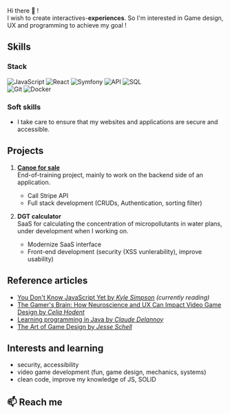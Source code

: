 
Hi there :wave: !  
I wish to create interactives-**experiences**. So I'm interested in Game design, UX and programming to achieve my goal !

## Skills
<!--I'm a full stack web developper-->
### Stack
![JavaScript](https://img.shields.io/badge/JavaScript-F7DF1E?logo=javascript&logoColor=black)  ![React](https://img.shields.io/badge/React-20232A?logo=react&logoColor=61DAFB)  ![Symfony](https://img.shields.io/badge/Symfony-000000?logo=symfony&logoColor=white)  ![API](https://img.shields.io/badge/API-FF6F00?logo=fastapi&logoColor=white)  ![SQL](https://img.shields.io/badge/SQL-4479A1?logo=mysql&logoColor=white)  
![Git](https://img.shields.io/badge/Git-F05032?logo=git&logoColor=white)  ![Docker](https://img.shields.io/badge/Docker-2496ED?logo=docker&logoColor=white) 
<!--<div>
  
[![JavaScript](https://img.shields.io/badge/-F7DF1E?style=for-the-badge&logo=javascript&logoColor=000000)](https://developer.mozilla.org/en-US/docs/Web/JavaScript)
[![React](https://img.shields.io/badge/-61DAFB?style=for-the-badge&logo=react&logoColor=000000)](https://react.dev/)
[![Symfony](https://img.shields.io/badge/-000000?style=for-the-badge&logo=symfony&logoColor=white)](https://symfony.com/)
[![API](https://img.shields.io/badge/-FF6C37?style=for-the-badge&logo=postman&logoColor=white)](https://www.postman.com/what-is-an-api/)
[![SQL](https://img.shields.io/badge/-4479A1?style=for-the-badge&logo=mysql&logoColor=white)](https://www.mysql.com/)
<br>
[![Git](https://img.shields.io/badge/-F05032?style=for-the-badge&logo=git&logoColor=white)](https://git-scm.com/)
[![Docker](https://img.shields.io/badge/-2496ED?style=for-the-badge&logo=docker&logoColor=white)](https://www.docker.com/)

</div>-->
### Soft skills
- I take care to ensure that my websites and applications are secure and accessible.

## Projects
1. [**Canoe for sale**](https://github.com/Yvialga/canoe-for-sell)  
End-of-training project, mainly to work on the backend side of an application.
   - Call Stripe API
   - Full stack development (CRUDs, Authentication, sorting filter)

2. **DGT calculator**  
SaaS for calculating the concentration of micropollutants in water plans, under development when I working on.
   - Modernize SaaS interface
   - Front-end development (security (XSS vunlerability), improve usability)

## Reference articles
- [You Don't Know JavaScript Yet by *Kyle Simpson*](https://github.com/getify/You-Dont-Know-JS/blob/2nd-ed/get-started/README.md) *(currently reading)*
- [The Gamer's Brain: How Neuroscience and UX Can Impact Video Game Design by *Celia Hodent*](https://celiahodent.com/resources/#check-out-my-books)
- [Learning programming in Java by *Claude Delannoy*](https://www.editions-eyrolles.com/livre/programmer-en-java-12)
- [The Art of Game Design by *Jesse Schell*](https://www.amazon.fr/Art-Game-Design-Lenses-Third/dp/1138632058)

## Interests and learning
- security, accessibility 
- video game development (fun, game design, mechanics, systems)
- clean code, improve my knowledge of JS, SOLID

## 📫 Reach me
